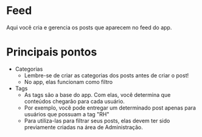 # Feed

Aqui você cria e gerencia os posts que aparecem no feed do app. 

# Principais pontos 
- Categorias
  - Lembre-se de criar as categorias dos posts antes de criar o post!
  - No app, elas funcionam como filtro  
- Tags
  - As tags são a base do app. Com elas, você determina que conteúdos chegarão para cada usuário.
  - Por exemplo, você pode entregar um determinado post apenas para usuários que possuam a tag "RH"
  - Para utiliza-las para filtrar seus posts, elas devem ter sido previamente criadas na área de Administração.
